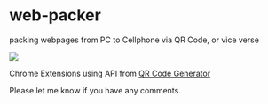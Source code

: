 # web-packer
packing webpages from PC to Cellphone via QR Code, or vice verse

<img src="https://upload.cc/i1/2018/05/10/drmT6J.gif" >

Chrome Extensions using API from <a href="http://goqr.me/api/">QR Code Generator</a>

Please let me know if you have any comments.
